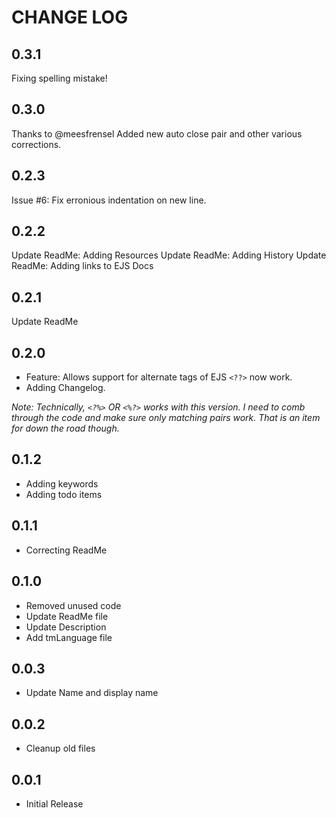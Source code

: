 # CHANGE LOG #

## 0.3.1 ##

Fixing spelling mistake!

## 0.3.0 ##

Thanks to @meesfrensel Added new auto close pair and other various corrections.

## 0.2.3 ##

Issue #6: Fix erronious indentation on new line.

## 0.2.2 ##

Update ReadMe: Adding Resources
Update ReadMe: Adding History
Update ReadMe: Adding links to EJS Docs

## 0.2.1 ##

Update ReadMe

## 0.2.0 ##

+ Feature: Allows support for alternate tags of EJS `<??>` now work. 
+ Adding Changelog.

*Note: Technically, `<?%>` OR `<%?>` works with this version. I need to comb through the code and make sure only matching pairs work. That is an item for down the road though.*

## 0.1.2 ##

+ Adding keywords
+ Adding todo items

## 0.1.1 ##

+ Correcting ReadMe

## 0.1.0 ##

+ Removed unused code
+ Update ReadMe file
+ Update Description
+ Add tmLanguage file

## 0.0.3 ##

+ Update Name and display name

## 0.0.2 ##

+ Cleanup old files

## 0.0.1 ##

+ Initial Release